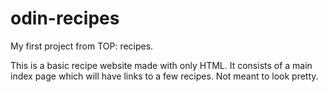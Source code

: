 # odin-recipes
My first project from TOP: recipes.

This is a basic recipe website made with only HTML. It consists of a main index page
which will have links to a few recipes. Not meant to look pretty.
